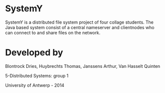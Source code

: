 SystemY
=======

SystemY is a distributed file system project of four collage students. The Java based system consist
of a central nameserver and clientnodes who can connect to and share files on the network.

Developed by
============

Blontrock Dries,
Huybrechts Thomas,
Janssens Arthur,
Van Hasselt Quinten

5-Distributed Systems: group 1

University of Antwerp - 2014
